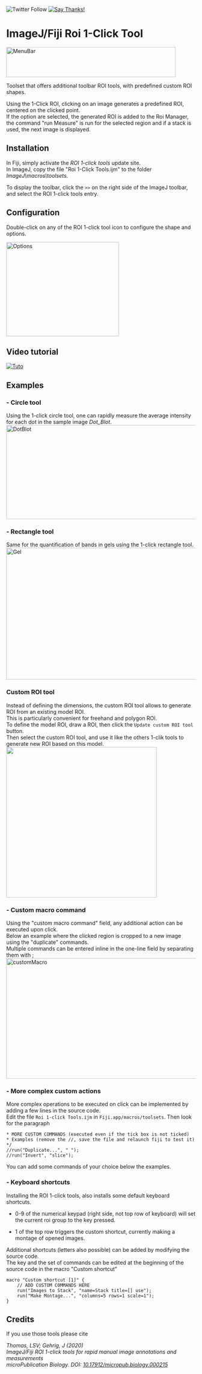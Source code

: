![Twitter Follow](https://img.shields.io/twitter/follow/LauLauThom?style=social)
[![Say Thanks!](https://img.shields.io/badge/Say%20Thanks-!-1EAEDB.svg)](https://saythanks.io/to/laurent132.thomas@laposte.net)
# ImageJ/Fiji Roi 1-Click Tool

<img src="https://github.com/LauLauThom/RoiClicTool/blob/master/Image/FijiMenu.JPG" alt="MenuBar" width="450" height="80">     

Toolset that offers additional toolbar ROI tools, with predefined custom ROI shapes.

Using the 1-Click ROI, clicking on an image generates a predefined ROI, centered on the clicked point.  
If the option are selected, the generated ROI is added to the Roi Manager, the command "run Measure" is run for the selected region and if a stack is used, the next image is displayed. 

## Installation
In Fiji, simply activate the *ROI 1-click tools* update site.  
In ImageJ, copy the file "Roi 1-Click Tools.ijm" to the folder *ImageJ\macros\toolsets*. 

To display the toolbar, click the `>>` on the right side of the ImageJ toolbar, and select the ROI 1-click tools entry.

## Configuration
Double-click on any of the ROI 1-click tool icon to configure the shape and options.

<img src="https://github.com/LauLauThom/RoiClicTool/blob/master/Image/Options.JPG" alt="Options" width="300" height="250">

## Video tutorial
[![Tuto](https://img.youtube.com/vi/ZPS78T_-gUs/0.jpg)](https://www.youtube.com/watch?v=ZPS78T_-gUs) 

## Examples
### - Circle tool
Using the 1-click circle tool, one can rapidly measure the average intensity for each dot in the sample image *Dot_Blot*.
<img src="https://github.com/LauLauThom/RoiClicTool/blob/master/Image/DotBlot.png" alt="DotBlot" width="600" height="250">

### - Rectangle tool
Same for the quantification of bands in gels using the 1-click rectangle tool.
<img src="https://github.com/LauLauThom/RoiClicTool/blob/master/Image/Gel.png" alt="Gel" width="650" height="350">

### Custom ROI tool
Instead of defining the dimensions, the custom ROI tool allows to generate ROI from an existing model ROI.  
This is particularly convenient for freehand and polygon ROI.  
To define the model ROI, draw a ROI, then click the `Update custom ROI tool` button.  
Then select the custom ROI tool, and use it like the others 1-clik tools to generate new ROI based on this model.   
<img src="https://github.com/LauLauThom/RoiClicTool/blob/master/Image/customRoi.gif" width="400" height="400">



### - Custom macro command
Using the "custom macro command" field, any additional action can be executed upon click.  
Below an example where the clicked region is cropped to a new image using the "duplicate" commands.  
Multiple commands can be entered inline in the one-line field by separating them with ;
<img src="https://github.com/LauLauThom/RoiClicTool/blob/master/Image/customMacro.png" alt="customMacro" width="900" height="320">

### - More complex custom actions
More complex operations to be executed on click can be implemented by adding a few lines in the source code.  
Edit the file `Roi 1-click Tools.ijm` in `Fiji.app/macros/toolsets`. 
Then look for the paragraph

	* MORE CUSTOM COMMANDS (executed even if the tick box is not ticked)
	* Examples (remove the //, save the file and relaunch fiji to test it)
	*/
	//run("Duplicate...", " ");
	//run("Invert", "slice");

You can add some commands of your choice below the examples.

### - Keyboard shortcuts
Installing the ROI 1-click tools, also installs some default keyboard shortcuts.
- 0-9 of the numerical keypad (right side, not top row of keyboard) will set the current roi group to the key pressed.

- 1 of the top row triggers the custom shortcut, currently making a montage of opened images.  

Additional shortcuts (letters also possible) can be added by modifying the source code.  
The key and the set of commands can be edited at the beginning of the source code in the macro "Custom shortcut"

	macro "Custom shortcut [1]" {
		// ADD CUSTOM COMMANDS HERE
		run("Images to Stack", "name=Stack title=[] use");
		run("Make Montage...", "columns=5 rows=1 scale=1");
	}

## Credits
If you use those tools please cite  

*Thomas, LSV; Gehrig, J (2020)  
ImageJ/Fiji ROI 1-click tools for rapid manual image annotations and measurements  
microPublication Biology. 
DOI: [10.17912/micropub.biology.000215](https://doi.org/10.17912/micropub.biology.000215)*
